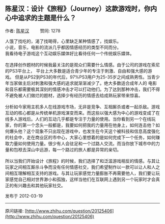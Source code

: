 ## 陈星汉：设计《旅程》（Journey）这款游戏时，你内心中追求的主题是什么？

作者: [陈星汉](http://www.zhihu.com/people/chen-xing-yi)&nbsp;&nbsp;&nbsp;&nbsp;&nbsp;&nbsp;&nbsp;&nbsp; 赞同: 1278


人饿了找吃的，渴了找喝得，心里缺乏某种情感了，找娱乐。<br>小说，音乐，电影的流派几乎都因情感经历的类型不同而分。<br>我看待电子游戏这个互动娱乐媒体好比看待任何一个传统娱乐媒体。<br><br>在选择创作题材的时候我最关注的是观众们需要什么情感。由于公司的游戏在索尼的PS3平台上， 平台上大多数是适合青少年的专注于刺激、自由和强大感的游戏。 但是从PS2到PS3的年代后，97%PS3用户为25-35岁之间成熟男性。当青少年当家做主后对刺激和强大感的追求就渐渐减少了。绝大多数适合成年人的 电影和音乐都需要极其深刻的情感冲击才可以打动他们。为了达到那种冲击，我们不得不避免被人们做烂的题材，选择少有经历的情感去给成熟玩家带来惊喜。<br><br>分析如今家用主机多人在线游戏市场，无非是竞争、互相厮杀或者一起杀敌。游戏互动的核心都是从传统单机游戏演变而来。而这些以强大感为中心的游戏变成了在线多人游戏后。人们的互动几乎都是专注于力量的使用。当你看到另一个在线玩家，你的第一个念头一般都是，我要如何把我的力量用在他身上，如何连击他？如何爆头他？这个现象不只出现在游戏中，也发生在今天这个被科技和信息高度强化的社会中，走在商业区的市中心，大家心里想着的是如何完成下一个任务，如何赚取力量如何使用力量。很少有人会驻足和一个过路人交流。而当你放下城市中的力量和包袱去深山中远游，每一个路过的旅人都是异常的亲切。<br><br>所以当我们开始设计《旅程》的时候，我们选择了和泛滥游戏相反的情感。与其让玩家之间相互厮杀斗争而没有任何情感社交，我们希望制作以一款可以让人和人之间相互理解相互支持的游戏。与其让玩家感觉力量膨胀不再需要他人，我们要让玩家感觉自己相对世界渺小和孤独，这样当他们在互联网上遇到另一个玩家时才会真正的有兴趣去和其他玩家社交。



发布于 2012-03-19



---
原问链接: [http://www.zhihu.com/question/20125406](http://www.zhihu.com/question/20125406)